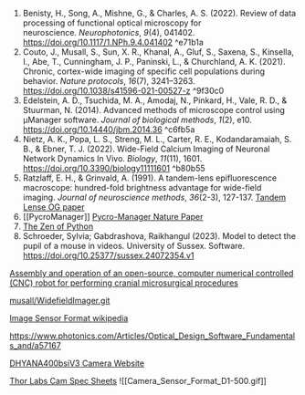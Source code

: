1. Benisty, H., Song, A., Mishne, G., & Charles, A. S. (2022). Review of data processing of functional optical microscopy for neuroscience. _Neurophotonics_, _9_(4), 041402. https://doi.org/10.1117/1.NPh.9.4.041402 ^e71b1a
2. Couto, J., Musall, S., Sun, X. R., Khanal, A., Gluf, S., Saxena, S., Kinsella, I., Abe, T., Cunningham, J. P., Paninski, L., & Churchland, A. K. (2021). Chronic, cortex-wide imaging of specific cell populations during behavior. _Nature protocols_, _16_(7), 3241–3263. https://doi.org/10.1038/s41596-021-00527-z ^9f30c0
3. Edelstein, A. D., Tsuchida, M. A., Amodaj, N., Pinkard, H., Vale, R. D., & Stuurman, N. (2014). Advanced methods of microscope control using μManager software. _Journal of biological methods_, _1_(2), e10. https://doi.org/10.14440/jbm.2014.36 ^c6fb5a
4. Nietz, A. K., Popa, L. S., Streng, M. L., Carter, R. E., Kodandaramaiah, S. B., & Ebner, T. J. (2022). Wide-Field Calcium Imaging of Neuronal Network Dynamics In Vivo. _Biology_, _11_(11), 1601. https://doi.org/10.3390/biology11111601 ^b80b55
5. Ratzlaff, E. H., & Grinvald, A. (1991). A tandem-lens epifluorescence macroscope: hundred-fold brightness advantage for wide-field imaging. _Journal of neuroscience methods_, _36_(2-3), 127-137. [Tandem Lense OG paper](https://pdf.sciencedirectassets.com/271055/1-s2.0-S0165027000X02166/1-s2.0-0165027091900382/main.pdf?X-Amz-Security-Token=IQoJb3JpZ2luX2VjEOX%2F%2F%2F%2F%2F%2F%2F%2F%2F%2FwEaCXVzLWVhc3QtMSJIMEYCIQCy2MCHsSONAP7VvIvyJ8aeen4PDZXcaPt3NDHvNi2zAQIhAPdMjp7xgn0kaPBQ%2BAl93mV99GiFPFhrquJWrvpXsyOdKrIFCH4QBRoMMDU5MDAzNTQ2ODY1Igy4glUiVSL8NOPNY9UqjwWl55MRBeK2QS9vp%2BWBaGEYTVaPA79mMHqMuVc5KMu%2Bo32i0pZDTl%2B2KtRkQFo7%2Bj%2FeRdOteiaum9uZ9yF1nqVovbph5xXpzZrrrjBd0BpmMG16wMWUffp%2FRNO3cKFzBvwUL53Y3aSC40BZLQPhLpATKRA5QUEVQYGaJrUIi84wvEwd%2Fd4G60q7tAqXLm%2BFV0xDUmIvjAijfv%2B7nsqle25S661%2FZFaQMNizxuGv1DPZ2c5VPr5eMCMbTrIIG8e7iGtDDam24W0eKQblqzm5xstEcyPTsjaRdN7TnZZyBi34ShDn6Jgiw6QNbjIy3bKp0O4CS4Apu0nqRsqlMJ1DWjXYjbqjW%2BJUc9zDTc1OVN5XUxEsM9%2FsI0INCCZuAVRjQTnoECJXihgdXL8lZjllS6RWz2wZXUbiwiT9Q4WJTjOcpTHoixRmM0c1OlDdqLc%2B3qhfNB3%2BRuy6C5nhJmAyBelmiH2Je09B2HGS7qleRr5cnurNYc57b9znngeMLWYkHJqR5LcInfch9jdk6n%2B1gAKdgvGPIOYJ5UqdaYVkjyKlhBXGD7BZHPGnSPFpwL0R%2BAIYvn9lrq33G1o21DHOtitkRBLXp%2FO8TYDYxKA%2FHTGuqZX74%2BtcNM9snJvJqXMc%2FoeWE7ey9lLEOlgOJnbLblkRgC1l%2BbgArjqoiZ30gPiMu1YcWcV0%2FWbwJwv5Yk%2BIBljtm%2F3E0H1sdxzN8xx2ww%2FtNkEhNMRaXgPhPOfr36FRWqEHsOhSBK1jId23UiqH%2F84vkQUiilbHmKgD%2F7i2sqBQZ4EvBiY4tpsOtWMzSfM25PWjZNsqL5fJuPmf3nE4j%2FLIn0Fft8%2F%2BAZweeVTn7B%2B2A3YdX4m21FTBzsQTc0QeMKCHqLMGOrABqXq9VT8PTSwCEiHj%2Bd9RNTBWALbE78ylWMHHgwUDIM5U0nQtnA%2BWCmMGiu611gaH8vScMVBgoUY2cXkBGyr5xDstpbZue4brMASgafgsO41lpNuME8SdLdxjNrbekJKXE5Z3d%2FgR3XZBDJ4L2i0nlSQpGSy9Q4LTdy88kVr8FJb%2BtJr2k0eNL6Ii4Z%2BSIluysttN6hjn2EJpQ7tCo5dk1JLvEBqdplGPhbrfaqT0fa4%3D&X-Amz-Algorithm=AWS4-HMAC-SHA256&X-Amz-Date=20240612T210514Z&X-Amz-SignedHeaders=host&X-Amz-Expires=300&X-Amz-Credential=ASIAQ3PHCVTY5TQGLO4U%2F20240612%2Fus-east-1%2Fs3%2Faws4_request&X-Amz-Signature=4b91f31a1a2c7c4184618b41993b2930290da1503a8caa43882048272e3f0470&hash=c82684b67b9d98e5445ffc772c50125e7fd5f04bd2c6b0567aa0d1e19e5d2009&host=68042c943591013ac2b2430a89b270f6af2c76d8dfd086a07176afe7c76c2c61&pii=0165027091900382&tid=spdf-2767cb47-85cd-4963-afc9-709f56f1c6bf&sid=36177c8a486169491e5b22d977e43159b915gxrqa&type=client&tsoh=d3d3LnNjaWVuY2VkaXJlY3QuY29t&ua=11145e5850040c0c5d&rr=892ccc3dde146168&cc=us)
6. [[PycroManager]] [Pycro-Manager Nature Paper](https://www.nature.com/articles/s41592-021-01087-6.epdf?sharing_token=Gv-238qo-LjtqgrjioprrtRgN0jAjWel9jnR3ZoTv0P8gFG4pWwoNXjeevz5mk7KbyKAMA3KitdxsL5AIvhs7iUW-3242-um-ahV6UQKRSlL6S5F-D4CfJXQdRJA3SvP22PlR6_NZuOrvcuRAQCQEbz5OKKXNtf1J8MjfdTHg2Y%3D)
7. [The Zen of Python](https://peps.python.org/pep-0020/)
8. Schroeder, Sylvia; Gabdrashova, Raikhangul (2023). Model to detect the pupil of a mouse in videos. University of Sussex. Software. https://doi.org/10.25377/sussex.24072354.v1


[Assembly and operation of an open-source, computer numerical controlled (CNC) robot for performing cranial microsurgical procedures](https://www.nature.com/articles/s41596-020-0318-4.pdf)

[musall/WidefieldImager.git](https://github.com/musall/WidefieldImager)

[Image Sensor Format wikipedia](https://en.wikipedia.org/wiki/Image_sensor_format)


https://www.photonics.com/Articles/Optical_Design_Software_Fundamentals_and/a57167


[DHYANA400bsiV3 Camera Website](https://www.tucsen.com/scmos-dhyana-400bsi-v3-product/#specification)

[Thor Labs Cam Spec Sheets](https://www.thorlabs.com/newgrouppage9.cfm?objectgroup_id=10418)
![[Camera_Sensor_Format_D1-500.gif]]





